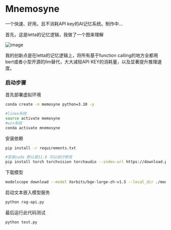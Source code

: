 # Mnemosyne
一个快速、好用。且不消耗API key的AI记忆系统。制作中...

首先，这是letta的记忆逻辑，我做了一个图来理解

![image](https://github.com/user-attachments/assets/c9c4be3b-982d-474b-b408-3e510a1e2723)



我的创新点是在letta的记忆逻辑上，将所有基于function calling的地方全都用bert或者小型开源的llm替代，大大减轻API KEY的消耗量，以及显著提升推理速度。


### 启动步骤



首先部署虚拟环境
```bash
conda create -n memosyne python=3.10 -y

#linex系统
source activate memosyne
#win系统
conda activate mnemosyne
```


安装依赖
```bash
pip install -r requirements.txt

#安装cuda 默认是11.8 可以自行修改
pip install torch torchvision torchaudio --index-url https://download.pytorch.org/whl/cu118
```

下载模型
```bash
modelscope download --model Xorbits/bge-large-zh-v1.5 --local_dir ./model/RAG

```

启动文本嵌入模型服务

```bash
python rag-api.py
```


最后运行此代码测试

```bash
python test.py
```



